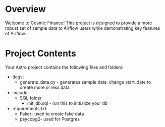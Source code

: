Overview
========

Welcome to Cosmic Finance! This project is designed to provide a more robust set of sample data to Airflow users while demonstrating key features of Airflow.

Project Contents
================

Your Astro project contains the following files and folders:

- dags: 
    - generate_data.py - generates sample data. change start_date to create more or less data
- include: 
    - SQL folder
        - init_db.sql - run this to initialize your db
- requirements.txt:
    - Faker- used to create fake data
    - psycopg2- used for Postgres

